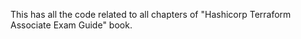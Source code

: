 This has all the code related to all chapters of "Hashicorp Terraform Associate Exam Guide" book. 


